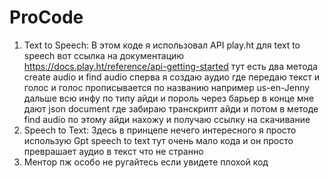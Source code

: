 # ProCode
1) Text to Speech: В этом коде я использовал API play.ht для text to speech вот ссылка на документацию https://docs.play.ht/reference/api-getting-started  тут есть два метода create audio и find audio сперва я создаю аудио где передаю текст и голос и голос прописывается по названию например us-en-Jenny дальше всю инфу по типу айди и пороль через барьер в конце мне дают json document где забираю транскрипт айди и потом в методе find audio по этому айди нахожу и получаю ссылку на скачивание
2) Speech to Text: Здесь в принцепе нечего интересного я просто использую Gpt speech to text тут очень мало кода и он просто преврашает аудио в текст что не странно
3) Ментор пж особо не ругайтесь если увидете плохой код
